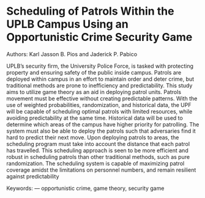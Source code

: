 # Scheduling of Patrols Within the UPLB Campus Using an Opportunistic Crime Security Game
Authors: Karl Jasson B. Pios and Jaderick P. Pabico

UPLB’s security firm, the University Police Force, is tasked with protecting property and ensuring safety of the public inside campus. Patrols are deployed within campus in an effort to maintain order and deter crime, but traditional methods are prone to inefficiency and predictability. This study aims to utilize game theory as an aid in deploying patrol units. Patrols movement must be effective without creating predictable patterns. With the use of weighted probabilities, randomization, and historical data, the UPF will be capable of scheduling optimal patrols with limited resources, while avoiding predictability at the same time. Historical data will be used to determine which areas of the campus have higher priority for patrolling. The system must also be able to deploy the patrols such that adversaries find it hard to predict their next move. Upon deploying patrols to areas, the scheduling program must take into account the distance that each patrol has travelled. This scheduling approach is seen to be more efficient and robust in scheduling patrols than other traditional methods, such as pure randomization. The scheduling system is capable of maximizing patrol coverage amidst the limitations on personnel numbers, and remain resilient against predictability

Keywords: — opportunistic crime, game theory, security game
